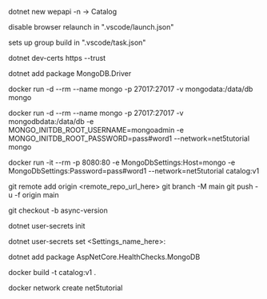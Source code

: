 dotnet new wepapi -n <whatever the Project name> -> Catalog

disable browser relaunch in ".vscode/launch.json"

sets up group build in ".vscode/task.json"

<!-- to generate self-signed certificate for client -->
dotnet dev-certs https --trust

<!-- MongoDB Nuget package -->
dotnet add package MongoDB.Driver

<!-- run docker container for MongoDB -->
docker run -d --rm --name mongo -p 27017:27017 -v mongodata:/data/db mongo <!-- without -e -->

<!-- with -e  and custom network in Development mode-->
docker run -d --rm --name mongo -p 27017:27017 -v mongodbdata:/data/db -e MONGO_INITDB_ROOT_USERNAME=mongoadmin -e MONGO_INITDB_ROOT_PASSWORD=pass#word1  --network=net5tutorial mongo

<!-- connecting REST-Api app to mongoDB with custom network in Production mode-->
docker run -it --rm -p 8080:80 -e MongoDbSettings:Host=mongo -e MongoDbSettings:Password=pass#word1 --network=net5tutorial catalog:v1

<!-- to add existing local repo to a new remote github repo -->
git remote add origin <remote_repo_url_here>
git branch -M main
git push -u -f origin main

<!-- to checkout a new local branch -->
git checkout -b async-version

<!-- to generate secret keys... -->
dotnet user-secrets init

<!-- using secret manager to set any secret keys/value of any settings in 
appsettings.json in an Development mode... -->
dotnet user-secrets set <Settings_name_here>:<Key> <value>

<!-- add package for health checks-->
dotnet add package AspNetCore.HealthChecks.MongoDB

<!-- to build docker image with tag from current directory -->
docker build -t catalog:v1 .

<!-- to create a custom network -->
docker network create net5tutorial
